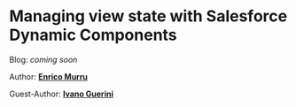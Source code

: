 # Managing view state with Salesforce Dynamic Components

Blog: *coming soon*

Author: [**Enrico Murru**](http://enree.co)

Guest-Author: [**Ivano Guerini**](https://it.linkedin.com/in/ivano-guerini-4b490069/en)